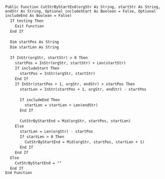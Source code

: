 &nbsp;  &nbsp;  &nbsp;  &nbsp;  
`Public Function CutStrByStartEnd(orgStr As String, startStr As String, endStr As String, Optional includeStart As Boolean = False, Optional includeEnd As Boolean = False)`  
&nbsp;&nbsp;&nbsp;&nbsp;`If testing Then`  
&nbsp;&nbsp;&nbsp;&nbsp;&nbsp;&nbsp;&nbsp;&nbsp;`Exit Function`  
&nbsp;&nbsp;&nbsp;&nbsp;`End If`  
&nbsp;  &nbsp;  &nbsp;  &nbsp;  
&nbsp;&nbsp;&nbsp;&nbsp;`Dim startPos As String`  
&nbsp;&nbsp;&nbsp;&nbsp;`Dim startLen As String`  
&nbsp;  &nbsp;  &nbsp;  &nbsp;  
&nbsp;&nbsp;&nbsp;&nbsp;`If InStr(orgStr, startStr) > 0 Then`  
&nbsp;&nbsp;&nbsp;&nbsp;&nbsp;&nbsp;&nbsp;&nbsp;`startPos = InStr(orgStr, startStr) + Len(startStr)`  
&nbsp;&nbsp;&nbsp;&nbsp;&nbsp;&nbsp;&nbsp;&nbsp;`If includeStart Then`  
&nbsp;&nbsp;&nbsp;&nbsp;&nbsp;&nbsp;&nbsp;&nbsp;&nbsp;&nbsp;&nbsp;&nbsp;`startPos = InStr(orgStr, startStr)`  
&nbsp;&nbsp;&nbsp;&nbsp;&nbsp;&nbsp;&nbsp;&nbsp;`End If`  
&nbsp;&nbsp;&nbsp;&nbsp;&nbsp;&nbsp;&nbsp;&nbsp;`If InStr(startPos + 1, orgStr, endStr) > startPos Then`  
&nbsp;&nbsp;&nbsp;&nbsp;&nbsp;&nbsp;&nbsp;&nbsp;&nbsp;&nbsp;&nbsp;&nbsp;`startLen = InStr(startPos + 1, orgStr, endStr) - startPos`  
&nbsp;  &nbsp;  &nbsp;  &nbsp;  
&nbsp;&nbsp;&nbsp;&nbsp;&nbsp;&nbsp;&nbsp;&nbsp;&nbsp;&nbsp;&nbsp;&nbsp;`If includeEnd Then`  
&nbsp;&nbsp;&nbsp;&nbsp;&nbsp;&nbsp;&nbsp;&nbsp;&nbsp;&nbsp;&nbsp;&nbsp;&nbsp;&nbsp;&nbsp;&nbsp;`startLen = startLen + Len(endStr)`  
&nbsp;&nbsp;&nbsp;&nbsp;&nbsp;&nbsp;&nbsp;&nbsp;&nbsp;&nbsp;&nbsp;&nbsp;`End If`  
&nbsp;  &nbsp;  &nbsp;  &nbsp;  
&nbsp;&nbsp;&nbsp;&nbsp;&nbsp;&nbsp;&nbsp;&nbsp;&nbsp;&nbsp;&nbsp;&nbsp;`CutStrByStartEnd = Mid(orgStr, startPos, startLen)`  
&nbsp;&nbsp;&nbsp;&nbsp;&nbsp;&nbsp;&nbsp;&nbsp;`Else`  
&nbsp;&nbsp;&nbsp;&nbsp;&nbsp;&nbsp;&nbsp;&nbsp;&nbsp;&nbsp;&nbsp;&nbsp;`startLen = Len(orgStr) - startPos`  
&nbsp;&nbsp;&nbsp;&nbsp;&nbsp;&nbsp;&nbsp;&nbsp;&nbsp;&nbsp;&nbsp;&nbsp;`If startLen > 0 Then`  
&nbsp;&nbsp;&nbsp;&nbsp;&nbsp;&nbsp;&nbsp;&nbsp;&nbsp;&nbsp;&nbsp;&nbsp;&nbsp;&nbsp;&nbsp;&nbsp;`CutStrByStartEnd = Mid(orgStr, startPos, startLen + 1)`  
&nbsp;&nbsp;&nbsp;&nbsp;&nbsp;&nbsp;&nbsp;&nbsp;&nbsp;&nbsp;&nbsp;&nbsp;`End If`  
&nbsp;&nbsp;&nbsp;&nbsp;&nbsp;&nbsp;&nbsp;&nbsp;`End If`  
&nbsp;&nbsp;&nbsp;&nbsp;`Else`  
&nbsp;&nbsp;&nbsp;&nbsp;&nbsp;&nbsp;&nbsp;&nbsp;`CutStrByStartEnd = ""`  
&nbsp;&nbsp;&nbsp;&nbsp;`End If`  
`End Function`  

